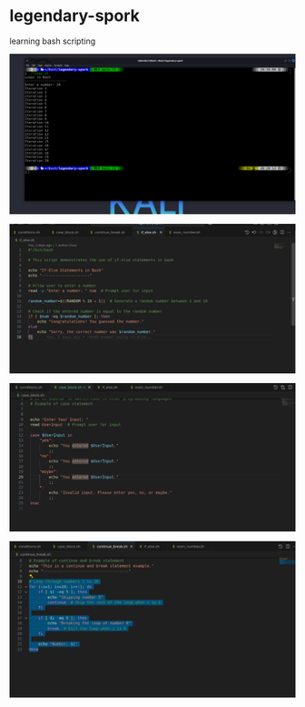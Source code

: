 # legendary-spork

learning bash scripting

![loops in bash](./loops.png)

![if else](/if_else.png)

![case_block statements](./case_blocks.png)

![Continue break](./continue_break.png)